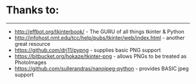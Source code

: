 # Thanks to:
____

* http://effbot.org/tkinterbook/ - The GURU of all things tkinter & Python
* http://infohost.nmt.edu/tcc/help/pubs/tkinter/web/index.html - another great resource
* https://github.com/drj11/pypng - supplies basic PNG support
* https://bitbucket.org/hokaze/tkinter-png - allows PNGs to be treated as PhotoImages
* https://github.com/sullerandras/nanojpeg-python - provides BASIC jpeg support
